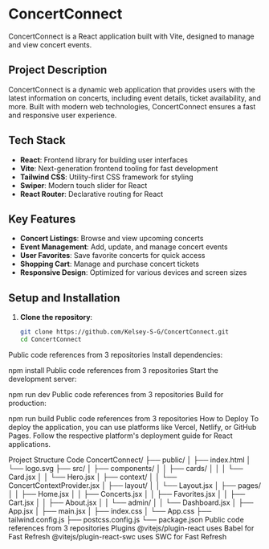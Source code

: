 # ConcertConnect

ConcertConnect is a React application built with Vite, designed to manage and view concert events.

## Project Description
ConcertConnect is a dynamic web application that provides users with the latest information on concerts, including event details, ticket availability, and more. Built with modern web technologies, ConcertConnect ensures a fast and responsive user experience.

## Tech Stack
- **React**: Frontend library for building user interfaces
- **Vite**: Next-generation frontend tooling for fast development
- **Tailwind CSS**: Utility-first CSS framework for styling
- **Swiper**: Modern touch slider for React
- **React Router**: Declarative routing for React

## Key Features
- **Concert Listings**: Browse and view upcoming concerts
- **Event Management**: Add, update, and manage concert events
- **User Favorites**: Save favorite concerts for quick access
- **Shopping Cart**: Manage and purchase concert tickets
- **Responsive Design**: Optimized for various devices and screen sizes

## Setup and Installation
1. **Clone the repository**:
   ```bash
   git clone https://github.com/Kelsey-S-G/ConcertConnect.git
   cd ConcertConnect
Public code references from 3 repositories
Install dependencies:

npm install
Public code references from 3 repositories
Start the development server:

npm run dev
Public code references from 3 repositories
Build for production:

npm run build
Public code references from 3 repositories
How to Deploy
To deploy the application, you can use platforms like Vercel, Netlify, or GitHub Pages. Follow the respective platform's deployment guide for React applications.

Project Structure
Code
ConcertConnect/
├── public/
│   ├── index.html
│   └── logo.svg
├── src/
│   ├── components/
│   │   ├── cards/
│   │   │   └── Card.jsx
│   │   └── Hero.jsx
│   ├── context/
│   │   └── ConcertContextProvider.jsx
│   ├── layout/
│   │   └── Layout.jsx
│   ├── pages/
│   │   ├── Home.jsx
│   │   ├── Concerts.jsx
│   │   ├── Favorites.jsx
│   │   ├── Cart.jsx
│   │   ├── About.jsx
│   │   └── admin/
│   │       └── Dashboard.jsx
│   ├── App.jsx
│   ├── main.jsx
│   ├── index.css
│   └── App.css
├── tailwind.config.js
├── postcss.config.js
└── package.json
Public code references from 3 repositories
Plugins
@vitejs/plugin-react uses Babel for Fast Refresh
@vitejs/plugin-react-swc uses SWC for Fast Refresh
